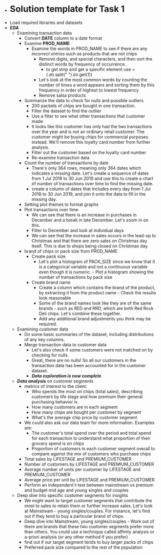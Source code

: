 - # Solution template for Task 1
- Load required libraries and datasets
- ***EDA***
	- Examining transaction data
		- Convert **DATE** column to a date format
		- Examine **PROD_NAME**
			- Examine the words in PROD_NAME to see if there are any *incorrect entries* such as products that are not chips
				- Remove digits, and special characters, and then sort the distinct words by frequency of occurrence..
				    - to get strip and get a specific element use = (.str.split(" ").str.get(1))
				- Let's look at the most common words by counting the number of times a word appears and sorting them by this frequency in order of highest to lowest frequency
				- Remove salsa products
		- Summarize the data to check for nulls and possible outliers
			- 200 packets of chips are bought in one transaction.
			- Filter the dataset to find the outlier
			- Use a filter to see what other transactions that customer made
			- It looks like this customer has only had the two transactions over the year and is not an ordinary retail customer. The customer might be buying chips for commercial purposes instead. We'll remove this loyalty card number from further analysis.
			- Filter out the customer based on the loyalty card number
			- Re-examine transaction data
		- Count the number of transactions by date
			- There's only 364 rows, meaning only 364 dates which indicates a missing date. Let's create a sequence of dates from 1 Jul 2018 to 30 Jun 2019 and use this to create a chart of number of transactions over time to find the missing date.
			- create a column of dates that includes every day from 1 Jul 2018 to 30 Jun 2019, and join it onto the data to fill in the missing day.
		- Setting plot themes to format graphs
		- Plot transactions over time
			- We can see that there is an increase in purchases in December and a break in late December. Let's zoom in on this.
			- Filter to December and look at individual days
			- We can see that the increase in sales occurs in the lead-up to Christmas and that there are zero sales on Christmas day itself. This is due to shops being closed on Christmas day.
		- brand of chips or pack size from PROD_NAME
			- Create pack size
				- Let's plot a histogram of PACK_SIZE since we know that it is a categorical variable and not a continuous variable even though it is numeric. - Plot a histogram showing the number of transactions by pack size
			- Create brand name
				- Create a column which contains the brand of the product, by extracting it from the product name - Check the results look reasonable
				- Some of the brand names look like they are of the same brands - such as RED and RRD, which are both Red Rock Deli chips. Let's combine these together.
				- Add any additional brand adjustments you think may be required.
	- Examining customer data
		- Do some basic summaries of the dataset, including distributions of any key columns.
		- Merge transaction data to customer data
			- Let's also check if some customers were not matched on by checking for nulls.
			- Great, there are no nulls! So all our customers in the transaction data has been accounted for in the customer dataset.
			- ***Data exploration is now complete***
	- ***Data analysis*** on customer segments
		- metrics of interest to the client:
			- Who spends the most on chips (total sales), describing customers by life stage and how premium their general purchasing behavior is
			- How many customers are in each segment
			- How many chips are bought per customer by segment
			- What's the average chip price by customer segment
		- We could also ask our data team for more information. Examples are:
			- The customer's total spend over the period and total spend for each transaction to understand what proportion of their grocery spend is on chips
			- Proportion of customers in each customer segment overall to compare against the mix of customers who purchase chips
		- Total sales by LIFESTAGE and PREMIUM_CUSTOMER
		- Number of customers by LIFESTAGE and PREMIUM_CUSTOMER
		- Average number of units per customer by LIFESTAGE and PREMIUM_CUSTOMER
		- Average price per unit by LIFESTAGE and PREMIUM_CUSTOMER
		- Perform an independent t-test between mainstream vs premium and budget mid age and young singles and couples
	- Deep dive into specific customer segments for insights
		- We might want to target customer segments that contribute the most to sales to retain them or further increase sales. Let's look at Mainstream - young singles/couples. For instance, let's find out if they tend to buy a particular brand of chips.
		- Deep dive into Mainstream, young singles/couples - Work out of there are brands that these two customer segments prefer more than others. You could use a technique called affinity analysis or a-priori analysis (or any other method if you prefer)
		- find out if our target segment tends to buy larger packs of chips
		- Preferred pack size compared to the rest of the population